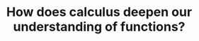 ---
id: F5
title: How does calculus deepen our understanding of functions?
dependencies:
    - F4
    - C7
keyQuestions:
    - How can we use ideas from calculus to help us understand the properties of a function?
    - What additional properties of a function might we study with the help of calculus?
    - How can calculus inform our sketches of graphs?
    - What does calculus tell us about our key examples of functions?
    
---